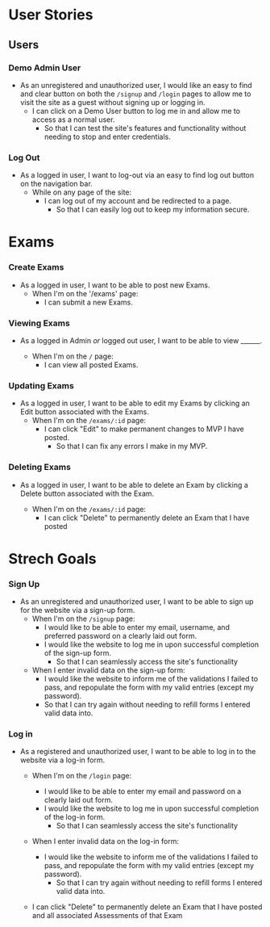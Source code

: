 # User Stories

## Users

### Demo Admin User

- As an unregistered and unauthorized user, I would like an easy to find and clear button on both the `/signup` and `/login` pages to allow me to visit the site as a guest without signing up or logging in.
  - I can click on a Demo User button to log me in and allow me to access as a normal user.
    - So that I can test the site's features and functionality without needing to stop and enter credentials.

### Log Out

- As a logged in user, I want to log-out via an easy to find log out button on the navigation bar.
  - While on any page of the site:
    - I can log out of my account and be redirected to a page.
      - So that I can easily log out to keep my information secure.

# Exams

### Create Exams

- As a logged in user, I want to be able to post new Exams.
  - When I'm on the '/exams' page:
    - I can submit a new Exams.

### Viewing Exams

- As a logged in Admin _or_ logged out user, I want to be able to view  ______.

  - When I'm on the `/` page:
    - I can view all posted Exams.

### Updating Exams

- As a logged in user, I want to be able to edit my Exams by clicking an Edit button associated with the Exams.
  - When I'm on the `/exams/:id` page:
    - I can click "Edit" to make permanent changes to MVP I have posted.
      - So that I can fix any errors I make in my MVP.

### Deleting Exams

- As a logged in user, I want to be able to delete an Exam by clicking a Delete button associated with the Exam.

  - When I'm on the `/exams/:id` page:
    - I can click "Delete" to permanently delete an Exam that I have posted

    
# Strech Goals

### Sign Up

- As an unregistered and unauthorized user, I want to be able to sign up for the website via a sign-up form.
  - When I'm on the `/signup` page:
    - I would like to be able to enter my email, username, and preferred password on a clearly laid out form.
    - I would like the website to log me in upon successful completion of the sign-up form.
      - So that I can seamlessly access the site's functionality
  - When I enter invalid data on the sign-up form:
    - I would like the website to inform me of the validations I failed to pass, and repopulate the form with my valid entries (except my password).
    - So that I can try again without needing to refill forms I entered valid data into.

### Log in

- As a registered and unauthorized user, I want to be able to log in to the website via a log-in form.
  - When I'm on the `/login` page:
    - I would like to be able to enter my email and password on a clearly laid out form.
    - I would like the website to log me in upon successful completion of the log-in form.
      - So that I can seamlessly access the site's functionality
  - When I enter invalid data on the log-in form:
    - I would like the website to inform me of the validations I failed to pass, and repopulate the form with my valid entries (except my password).
      - So that I can try again without needing to refill forms I entered valid data into.

   - I can click "Delete" to permanently delete an Exam that I have posted and all associated Assessments of that Exam
